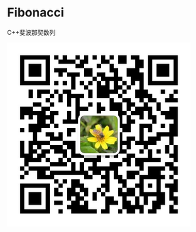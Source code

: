 # Fibonacci
C++斐波那契数列

![image](https://github.com/lgl-fengwang/Material-library/raw/master/businessCard.jpg)
